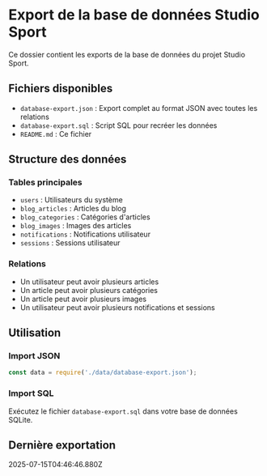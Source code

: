# Export de la base de données Studio Sport

Ce dossier contient les exports de la base de données du projet Studio Sport.

## Fichiers disponibles

- `database-export.json` : Export complet au format JSON avec toutes les relations
- `database-export.sql` : Script SQL pour recréer les données
- `README.md` : Ce fichier

## Structure des données

### Tables principales
- `users` : Utilisateurs du système
- `blog_articles` : Articles du blog
- `blog_categories` : Catégories d'articles
- `blog_images` : Images des articles
- `notifications` : Notifications utilisateur
- `sessions` : Sessions utilisateur

### Relations
- Un utilisateur peut avoir plusieurs articles
- Un article peut avoir plusieurs catégories
- Un article peut avoir plusieurs images
- Un utilisateur peut avoir plusieurs notifications et sessions

## Utilisation

### Import JSON
```javascript
const data = require('./data/database-export.json');
```

### Import SQL
Exécutez le fichier `database-export.sql` dans votre base de données SQLite.

## Dernière exportation
2025-07-15T04:46:46.880Z
